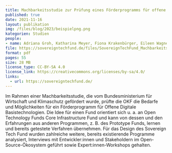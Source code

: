 ```yaml
---
title: Machbarkeitsstudie zur Prüfung eines Förderprogramms für offene digitale Basistechnologien als Grundlage von Innovationen und digitaler Souveränität
published: true
date: 2021-11-16
layout: publikation
img: /files/blog/2023/beispielpng.png
kategorien: Studien
people:
- name: Adriana Groh, Katharina Meyer, Fiona Krakenbürger, Eileen Wagner
file: https://sovereigntechfund.de/files/SovereignTechFund_Machbarkeitsstudie_de.pdf
format: pdf
pages: 55
size: 28 MB
license_type: CC-BY-SA 4.0
license_link: https://creativecommons.org/licenses/by-sa/4.0/
links: 
  - url: https://sovereigntechfund.de/
---
```


Im Rahmen einer Machbarkeitsstudie, die vom Bundesministerium für Wirtschaft und Klimaschutz gefördert wurde, prüfte die OKF die Bedarfe und Möglichkeiten für ein Förderprogramm für Offene Digitale Basistechnologien. Die Idee für einen Fund orientiert sich u. a. an Open Technology Funds Core Infrastructure Fund und kann von dessen und den Erfahrungen aus anderen Programmen, z. B. des Prototype Funds, lernen und bereits getestete Verfahren übernehmen. Für das Design des Sovereign Tech Fund wurden zahlreiche weitere, bereits existierende Programme analysiert, Interviews mit Entwickler:innen und Stakeholdern im Open-Source-Ökosystem geführt sowie Expert:innen-Workshops gehalten.
